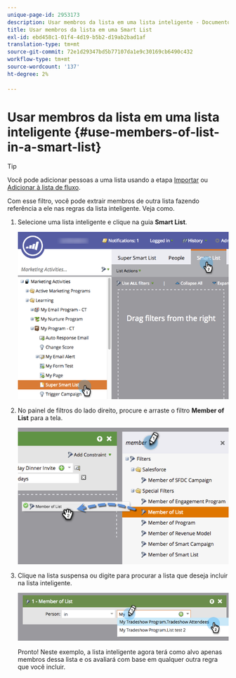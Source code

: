 ```yaml
---
unique-page-id: 2953173
description: Usar membros da lista em uma lista inteligente - Documentos do Marketo - Documentação do produto
title: Usar membros da lista em uma Smart List
exl-id: ebd458c1-01f4-4d19-b5b2-d19ab2bad1af
translation-type: tm+mt
source-git-commit: 72e1d29347bd5b77107da1e9c30169cb6490c432
workflow-type: tm+mt
source-wordcount: '137'
ht-degree: 2%

---
```


# Usar membros da lista em uma lista inteligente {#use-members-of-list-in-a-smart-list}

>[!TIP]
>
>Você pode adicionar pessoas a uma lista usando a etapa [Importar](/help/marketo/getting-started/quick-wins/import-a-list-of-people.md) ou [Adicionar à lista de fluxo](/help/marketo/product-docs/core-marketo-concepts/smart-campaigns/flow-actions/add-to-list.md).

Com esse filtro, você pode extrair membros de outra lista fazendo referência a ele nas regras da lista inteligente. Veja como.

1. Selecione uma lista inteligente e clique na guia **Smart List**.

   ![](assets/smartlist-sltab.png)

1. No painel de filtros do lado direito, procure e arraste o filtro **Member of List** para a tela.

   ![](assets/use-members-of-list-in-a-smart-list-2nd.png)

1. Clique na lista suspensa ou digite para procurar a lista que deseja incluir na lista inteligente.

   ![](assets/memberoflist.png)

   Pronto! Neste exemplo, a lista inteligente agora terá como alvo apenas membros dessa lista e os avaliará com base em qualquer outra regra que você incluir.
